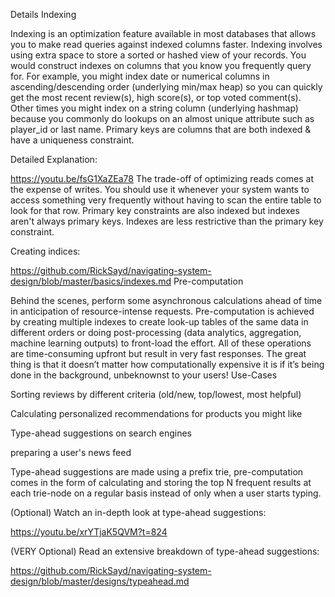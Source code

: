 Details
Indexing

Indexing is an optimization feature available in most databases that allows you to make read queries against indexed columns faster. Indexing involves using extra space to store a sorted or hashed view of your records. You would construct indexes on columns that you know you frequently query for.
For example, you might index date or numerical columns in ascending/descending order (underlying min/max heap) so you can quickly get the most recent review(s), high score(s), or top voted comment(s). Other times you might index on a string column (underlying hashmap) because you commonly do lookups on an almost unique attribute such as player_id or last name. Primary keys are columns that are both indexed & have a uniqueness constraint.

Detailed Explanation:

https://youtu.be/fsG1XaZEa78
The trade-off of optimizing reads comes at the expense of writes. You should use it whenever your system wants to access something very frequently without having to scan the entire table to look for that row.
Primary key constraints are also indexed but indexes aren't always primary keys. Indexes are less restrictive than the primary key constraint.

Creating indices:

https://github.com/RickSayd/navigating-system-design/blob/master/basics/indexes.md
Pre-computation

Behind the scenes, perform some asynchronous calculations ahead of time in anticipation of resource-intense requests. Pre-computation is achieved by creating multiple indexes to create look-up tables of the same data in different orders or doing post-processing (data analytics, aggregation, machine learning outputs) to front-load the effort. All of these operations are time-consuming upfront but result in very fast responses. The great thing is that it doesn’t matter how computationally expensive it is if it’s being done in the background, unbeknownst to your users!
Use-Cases

Sorting reviews by different criteria (old/new, top/lowest, most helpful)

Calculating personalized recommendations for products you might like

Type-ahead suggestions on search engines

preparing a user's news feed

Type-ahead suggestions are made using a prefix trie, pre-computation comes in the form of calculating and storing the top N frequent results at each trie-node on a regular basis instead of only when a user starts typing.

(Optional) Watch an in-depth look at type-ahead suggestions:

https://youtu.be/xrYTjaK5QVM?t=824

(VERY Optional) Read an extensive breakdown of type-ahead suggestions:

https://github.com/RickSayd/navigating-system-design/blob/master/designs/typeahead.md
